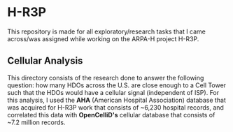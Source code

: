 # H-R3P

This repository is made for all exploratory/research tasks that I came across/was assigned while working on the ARPA-H project H-R3P.

## Cellular Analysis

This directory consists of the research done to answer the following question: how many HDOs across the U.S. are close enough to a Cell Tower such that the HDOs would have a cellular signal (independent of ISP). For this analysis, I used the **AHA** (American Hospital Association) database that was acquired for H-R3P work that consists of ~6,230 hospital records, and correlated this data with **OpenCelliD's** cellular database that consists of ~7.2 million records. 
